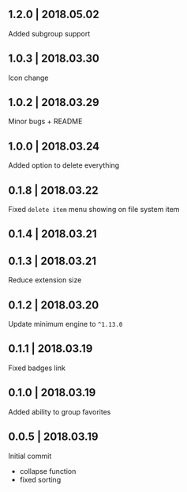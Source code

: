 ## 1.2.0 | 2018.05.02

Added subgroup support


## 1.0.3 | 2018.03.30

Icon change

## 1.0.2 | 2018.03.29

Minor bugs + README

## 1.0.0 | 2018.03.24

Added option to delete everything

## 0.1.8 | 2018.03.22

Fixed `delete item` menu showing on file system item

## 0.1.4 | 2018.03.21

## 0.1.3 | 2018.03.21

Reduce extension size 

## 0.1.2 | 2018.03.20

Update minimum engine to `^1.13.0`

## 0.1.1 | 2018.03.19

Fixed badges link

## 0.1.0 | 2018.03.19

Added ability to group favorites


## 0.0.5 | 2018.03.19

Initial commit
- collapse function 
- fixed sorting
